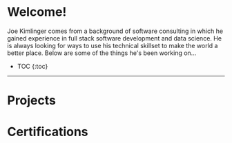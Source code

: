 # Welcome!
Joe Kimlinger comes from a background of software consulting in which he gained experience in full stack software development and data science.  He is always looking for ways to use his technical skillset to make the world a better place.  Below are some of the things he's been working on...

* TOC
{:toc}

---
# Projects
# Certifications
